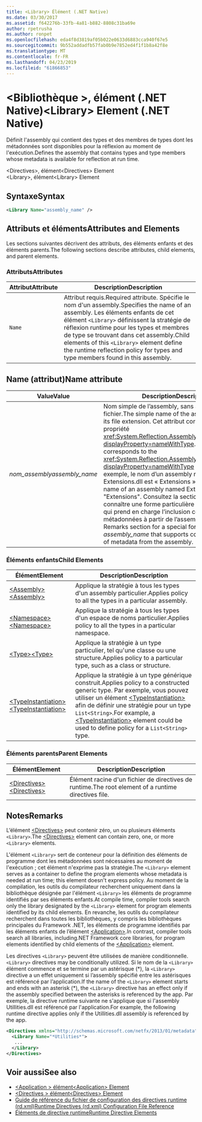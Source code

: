 ```yaml
---
title: <Library> Élément (.NET Native)
ms.date: 03/30/2017
ms.assetid: f642276b-33fb-4a81-b882-8808c31ba69e
author: rpetrusha
ms.author: ronpet
ms.openlocfilehash: eda4f8d3819af05b022e0633d6883cca940f67e5
ms.sourcegitcommit: 9b552addadfb57fab0b9e7852ed4f1f1b8a42f8e
ms.translationtype: MT
ms.contentlocale: fr-FR
ms.lasthandoff: 04/23/2019
ms.locfileid: "61866853"
---
```

# <a name="library-element-net-native"></a><span data-ttu-id="6cbb7-102">\<Bibliothèque >, élément (.NET Native)</span><span class="sxs-lookup"><span data-stu-id="6cbb7-102">\<Library> Element (.NET Native)</span></span>
<span data-ttu-id="6cbb7-103">Définit l'assembly qui contient des types et des membres de types dont les métadonnées sont disponibles pour la réflexion au moment de l'exécution.</span><span class="sxs-lookup"><span data-stu-id="6cbb7-103">Defines the assembly that contains types and type members whose metadata is available for reflection at run time.</span></span>  
  
 <span data-ttu-id="6cbb7-104">\<Directives>, élément</span><span class="sxs-lookup"><span data-stu-id="6cbb7-104">\<Directives> Element</span></span>  
<span data-ttu-id="6cbb7-105">\<Library>, élément</span><span class="sxs-lookup"><span data-stu-id="6cbb7-105">\<Library> Element</span></span>  
  
## <a name="syntax"></a><span data-ttu-id="6cbb7-106">Syntaxe</span><span class="sxs-lookup"><span data-stu-id="6cbb7-106">Syntax</span></span>  
  
```xml  
<Library Name="assembly_name" />  
```  
  
## <a name="attributes-and-elements"></a><span data-ttu-id="6cbb7-107">Attributs et éléments</span><span class="sxs-lookup"><span data-stu-id="6cbb7-107">Attributes and Elements</span></span>  
 <span data-ttu-id="6cbb7-108">Les sections suivantes décrivent des attributs, des éléments enfants et des éléments parents.</span><span class="sxs-lookup"><span data-stu-id="6cbb7-108">The following sections describe attributes, child elements, and parent elements.</span></span>  
  
### <a name="attributes"></a><span data-ttu-id="6cbb7-109">Attributs</span><span class="sxs-lookup"><span data-stu-id="6cbb7-109">Attributes</span></span>  
  
|<span data-ttu-id="6cbb7-110">Attribut</span><span class="sxs-lookup"><span data-stu-id="6cbb7-110">Attribute</span></span>|<span data-ttu-id="6cbb7-111">Description</span><span class="sxs-lookup"><span data-stu-id="6cbb7-111">Description</span></span>|  
|---------------|-----------------|  
|`Name`|<span data-ttu-id="6cbb7-112">Attribut requis.</span><span class="sxs-lookup"><span data-stu-id="6cbb7-112">Required attribute.</span></span> <span data-ttu-id="6cbb7-113">Spécifie le nom d'un assembly.</span><span class="sxs-lookup"><span data-stu-id="6cbb7-113">Specifies the name of an assembly.</span></span> <span data-ttu-id="6cbb7-114">Les éléments enfants de cet élément `<Library>` définissent la stratégie de réflexion runtime pour les types et membres de type se trouvant dans cet assembly.</span><span class="sxs-lookup"><span data-stu-id="6cbb7-114">Child elements of this `<Library>` element define the runtime reflection policy for types and type members found in this assembly.</span></span>|  
  
## <a name="name-attribute"></a><span data-ttu-id="6cbb7-115">Name (attribut)</span><span class="sxs-lookup"><span data-stu-id="6cbb7-115">Name attribute</span></span>  
  
|<span data-ttu-id="6cbb7-116">Value</span><span class="sxs-lookup"><span data-stu-id="6cbb7-116">Value</span></span>|<span data-ttu-id="6cbb7-117">Description</span><span class="sxs-lookup"><span data-stu-id="6cbb7-117">Description</span></span>|  
|-----------|-----------------|  
|<span data-ttu-id="6cbb7-118">*nom_assembly*</span><span class="sxs-lookup"><span data-stu-id="6cbb7-118">*assembly_name*</span></span>|<span data-ttu-id="6cbb7-119">Nom simple de l’assembly, sans son extension de fichier.</span><span class="sxs-lookup"><span data-stu-id="6cbb7-119">The simple name of the assembly, without its file extension.</span></span> <span data-ttu-id="6cbb7-120">Cet attribut correspond à la propriété <xref:System.Reflection.AssemblyName.Name%2A?displayProperty=nameWithType>.</span><span class="sxs-lookup"><span data-stu-id="6cbb7-120">This attribute corresponds to the <xref:System.Reflection.AssemblyName.Name%2A?displayProperty=nameWithType> property.</span></span> <span data-ttu-id="6cbb7-121">Par exemple, le nom d’un assembly nommé Extensions.dll est « Extensions ».</span><span class="sxs-lookup"><span data-stu-id="6cbb7-121">For example, the name of an assembly named Extensions.dll is "Extensions".</span></span> <span data-ttu-id="6cbb7-122">Consultez la section Notes pour connaître une forme particulière de *nom_assembly* qui prend en charge l’inclusion conditionnelle de métadonnées à partir de l’assembly.</span><span class="sxs-lookup"><span data-stu-id="6cbb7-122">See the Remarks section for a special form of *assembly_name* that supports conditional inclusion of metadata from the assembly.</span></span>|  
  
### <a name="child-elements"></a><span data-ttu-id="6cbb7-123">Éléments enfants</span><span class="sxs-lookup"><span data-stu-id="6cbb7-123">Child Elements</span></span>  
  
|<span data-ttu-id="6cbb7-124">Élément</span><span class="sxs-lookup"><span data-stu-id="6cbb7-124">Element</span></span>|<span data-ttu-id="6cbb7-125">Description</span><span class="sxs-lookup"><span data-stu-id="6cbb7-125">Description</span></span>|  
|-------------|-----------------|  
|[<span data-ttu-id="6cbb7-126">\<Assembly></span><span class="sxs-lookup"><span data-stu-id="6cbb7-126">\<Assembly></span></span>](../../../docs/framework/net-native/assembly-element-net-native.md)|<span data-ttu-id="6cbb7-127">Applique la stratégie à tous les types d'un assembly particulier.</span><span class="sxs-lookup"><span data-stu-id="6cbb7-127">Applies policy to all the types in a particular assembly.</span></span>|  
|[<span data-ttu-id="6cbb7-128">\<Namespace></span><span class="sxs-lookup"><span data-stu-id="6cbb7-128">\<Namespace></span></span>](../../../docs/framework/net-native/namespace-element-net-native.md)|<span data-ttu-id="6cbb7-129">Applique la stratégie à tous les types d'un espace de noms particulier.</span><span class="sxs-lookup"><span data-stu-id="6cbb7-129">Applies policy to all the types in a particular namespace.</span></span>|  
|[<span data-ttu-id="6cbb7-130">\<Type></span><span class="sxs-lookup"><span data-stu-id="6cbb7-130">\<Type></span></span>](../../../docs/framework/net-native/type-element-net-native.md)|<span data-ttu-id="6cbb7-131">Applique la stratégie à un type particulier, tel qu'une classe ou une structure.</span><span class="sxs-lookup"><span data-stu-id="6cbb7-131">Applies policy to a particular type, such as a class or structure.</span></span>|  
|[<span data-ttu-id="6cbb7-132">\<TypeInstantiation></span><span class="sxs-lookup"><span data-stu-id="6cbb7-132">\<TypeInstantiation></span></span>](../../../docs/framework/net-native/typeinstantiation-element-net-native.md)|<span data-ttu-id="6cbb7-133">Applique la stratégie à un type générique construit.</span><span class="sxs-lookup"><span data-stu-id="6cbb7-133">Applies policy to a constructed generic type.</span></span> <span data-ttu-id="6cbb7-134">Par exemple, vous pouvez utiliser un élément [\<TypeInstantiation>](../../../docs/framework/net-native/typeinstantiation-element-net-native.md) afin de définir une stratégie pour un type `List<String>`.</span><span class="sxs-lookup"><span data-stu-id="6cbb7-134">For example, a [\<TypeInstantiation>](../../../docs/framework/net-native/typeinstantiation-element-net-native.md) element could be used to define policy for a `List<String>` type.</span></span>|  
  
### <a name="parent-elements"></a><span data-ttu-id="6cbb7-135">Éléments parents</span><span class="sxs-lookup"><span data-stu-id="6cbb7-135">Parent Elements</span></span>  
  
|<span data-ttu-id="6cbb7-136">Élément</span><span class="sxs-lookup"><span data-stu-id="6cbb7-136">Element</span></span>|<span data-ttu-id="6cbb7-137">Description</span><span class="sxs-lookup"><span data-stu-id="6cbb7-137">Description</span></span>|  
|-------------|-----------------|  
|[<span data-ttu-id="6cbb7-138">\<Directives></span><span class="sxs-lookup"><span data-stu-id="6cbb7-138">\<Directives></span></span>](../../../docs/framework/net-native/directives-element-net-native.md)|<span data-ttu-id="6cbb7-139">Élément racine d'un fichier de directives de runtime.</span><span class="sxs-lookup"><span data-stu-id="6cbb7-139">The root element of a runtime directives file.</span></span>|  
  
## <a name="remarks"></a><span data-ttu-id="6cbb7-140">Notes</span><span class="sxs-lookup"><span data-stu-id="6cbb7-140">Remarks</span></span>  
 <span data-ttu-id="6cbb7-141">L’élément [\<Directives>](../../../docs/framework/net-native/directives-element-net-native.md) peut contenir zéro, un ou plusieurs éléments `<Library>`.</span><span class="sxs-lookup"><span data-stu-id="6cbb7-141">The [\<Directives>](../../../docs/framework/net-native/directives-element-net-native.md) element can contain zero, one, or more `<Library>` elements.</span></span>  
  
 <span data-ttu-id="6cbb7-142">L'élément `<Library>` sert de conteneur pour la définition des éléments de programme dont les métadonnées sont nécessaires au moment de l'exécution ; cet élément n'exprime pas la stratégie.</span><span class="sxs-lookup"><span data-stu-id="6cbb7-142">The `<Library>` element serves as a container to define the program elements whose metadata is needed at run time; this element doesn't express policy.</span></span> <span data-ttu-id="6cbb7-143">Au moment de la compilation, les outils du compilateur recherchent uniquement dans la bibliothèque désignée par l'élément `<Library>` les éléments de programme identifiés par ses éléments enfants.</span><span class="sxs-lookup"><span data-stu-id="6cbb7-143">At compile time, compiler tools search only the library designated by the `<Library>` element for program elements identified by its child elements.</span></span> <span data-ttu-id="6cbb7-144">En revanche, les outils du compilateur recherchent dans toutes les bibliothèques, y compris les bibliothèques principales du Framework .NET, les éléments de programme identifiés par les éléments enfants de l’élément [\<Application>](../../../docs/framework/net-native/application-element-net-native.md).</span><span class="sxs-lookup"><span data-stu-id="6cbb7-144">In contrast, compiler tools search all libraries, including.NET Framework core libraries, for program elements identified by child elements of the [\<Application>](../../../docs/framework/net-native/application-element-net-native.md) element.</span></span>  
  
 <span data-ttu-id="6cbb7-145">Les directives `<Library>` peuvent être utilisées de manière conditionnelle.</span><span class="sxs-lookup"><span data-stu-id="6cbb7-145">`<Library>` directives may be conditionally utilized.</span></span> <span data-ttu-id="6cbb7-146">Si le nom de la `<Library>` élément commence et se termine par un astérisque (\*), la `<Library>` directive a un effet uniquement si l’assembly spécifié entre les astérisques est référencé par l’application.</span><span class="sxs-lookup"><span data-stu-id="6cbb7-146">If the name of the `<Library>` element starts and ends with an asterisk (\*), the `<Library>` directive has an effect only if the assembly specified between the asterisks is referenced by the app.</span></span> <span data-ttu-id="6cbb7-147">Par exemple, la directive runtime suivante ne s'applique que si l'assembly Utillities.dll est référencé par l'application.</span><span class="sxs-lookup"><span data-stu-id="6cbb7-147">For example, the following runtime directive applies only if the Utillities.dll assembly is referenced by the app.</span></span>  
  
```xml  
<Directives xmlns="http://schemas.microsoft.com/netfx/2013/01/metadata">  
  <Library Name="*Utilities*">  
   ...  
  </Library>  
</Directives>  
```  
  
## <a name="see-also"></a><span data-ttu-id="6cbb7-148">Voir aussi</span><span class="sxs-lookup"><span data-stu-id="6cbb7-148">See also</span></span>

- [<span data-ttu-id="6cbb7-149">\<Application > élément</span><span class="sxs-lookup"><span data-stu-id="6cbb7-149">\<Application> Element</span></span>](../../../docs/framework/net-native/application-element-net-native.md)
- [<span data-ttu-id="6cbb7-150">\<Directives > élément</span><span class="sxs-lookup"><span data-stu-id="6cbb7-150">\<Directives> Element</span></span>](../../../docs/framework/net-native/directives-element-net-native.md)
- [<span data-ttu-id="6cbb7-151">Guide de référence du fichier de configuration des directives runtime (rd.xml)</span><span class="sxs-lookup"><span data-stu-id="6cbb7-151">Runtime Directives (rd.xml) Configuration File Reference</span></span>](../../../docs/framework/net-native/runtime-directives-rd-xml-configuration-file-reference.md)
- [<span data-ttu-id="6cbb7-152">Éléments de directive runtime</span><span class="sxs-lookup"><span data-stu-id="6cbb7-152">Runtime Directive Elements</span></span>](../../../docs/framework/net-native/runtime-directive-elements.md)
